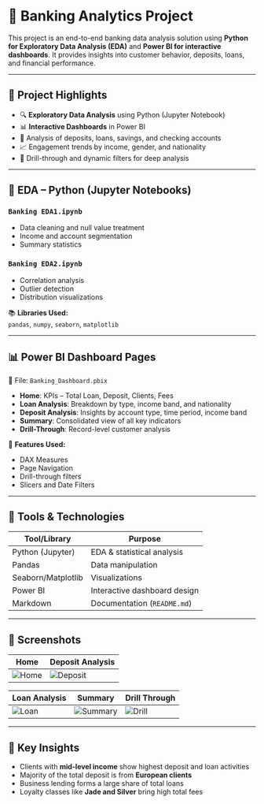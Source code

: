 # 🏦 Banking Analytics Project

This project is an end-to-end banking data analysis solution using **Python for Exploratory Data Analysis (EDA)** and **Power BI for interactive dashboards**. It provides insights into customer behavior, deposits, loans, and financial performance.

---

## 📌 Project Highlights

- 🔍 **Exploratory Data Analysis** using Python (Jupyter Notebook)
- 📊 **Interactive Dashboards** in Power BI
- 🏦 Analysis of deposits, loans, savings, and checking accounts
- 📈 Engagement trends by income, gender, and nationality
- 🎯 Drill-through and dynamic filters for deep analysis

---

## 🧪 EDA – Python (Jupyter Notebooks)

### `Banking EDA1.ipynb`
- Data cleaning and null value treatment
- Income and account segmentation
- Summary statistics

### `Banking EDA2.ipynb`
- Correlation analysis
- Outlier detection
- Distribution visualizations

📚 **Libraries Used:**  
`pandas`, `numpy`, `seaborn`, `matplotlib`

---

## 📊 Power BI Dashboard Pages

📁 File: `Banking_Dashboard.pbix`

- **Home**: KPIs – Total Loan, Deposit, Clients, Fees  
- **Loan Analysis**: Breakdown by type, income band, and nationality  
- **Deposit Analysis**: Insights by account type, time period, income band  
- **Summary**: Consolidated view of all key indicators  
- **Drill-Through**: Record-level customer analysis  

🎨 **Features Used:**
- DAX Measures
- Page Navigation
- Drill-through filters
- Slicers and Date Filters

---

## 🧰 Tools & Technologies

| Tool/Library     | Purpose                        |
|------------------|---------------------------------|
| Python (Jupyter) | EDA & statistical analysis      |
| Pandas           | Data manipulation               |
| Seaborn/Matplotlib | Visualizations               |
| Power BI         | Interactive dashboard design    |
| Markdown         | Documentation (`README.md`)     |

---

## 📸 Screenshots

| Home | Deposit Analysis |
|------|------------------|
| ![Home](images/Home.png) | ![Deposit](images/Deposit_Analysis.png) |

| Loan Analysis | Summary | Drill Through |
|---------------|---------|----------------|
| ![Loan](images/Loan_Analysis.png) | ![Summary](images/Summary.png) | ![Drill](images/Dril_Through.png) |

---

## 🧠 Key Insights

- Clients with **mid-level income** show highest deposit and loan activities
- Majority of the total deposit is from **European clients**
- Business lending forms a large share of total loans
- Loyalty classes like **Jade and Silver** bring high total fees


